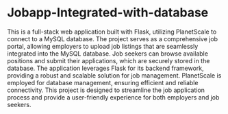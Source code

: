 # Jobapp-Integrated-with-database

This is a full-stack web application built with Flask, utilizing PlanetScale to connect to a MySQL database. The project serves as a comprehensive job portal, allowing employers to upload job listings that are seamlessly integrated into the MySQL database. Job seekers can browse available positions and submit their applications, which are securely stored in the database. The application leverages Flask for its backend framework, providing a robust and scalable solution for job management. PlanetScale is employed for database management, ensuring efficient and reliable connectivity. This project is designed to streamline the job application process and provide a user-friendly experience for both employers and job seekers.
